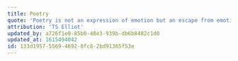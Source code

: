 ```yaml
---
title: Poetry
quote: 'Poetry is not an expression of emotion but an escape from emotion!'
attribution: 'TS Elliot'
updated_by: a726f1e0-85b0-48e3-939b-db6b8482c1d0
updated_at: 1615494042
id: 133d1957-5569-4692-8fc8-2bd91365f53e
---
```

